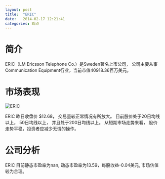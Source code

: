 ```yaml
---
layout: post
title:  "ERIC"
date:   2014-02-17 12:21:41
categories: 观点
---
```


# 简介
ERIC（LM Ericsson Telephone Co.）是Sweden著名上市公司，
公司主要从事Communication Equipment行业，当前市值40918.36百万美元。

# 市场表现

![ERIC](http://finviz.com/chart.ashx?t=ERIC&ty=c&ta=1&p=d&s=l)

ERIC 昨日收盘价 $12.68，
交易量较正常情况有所放大。
目前股价处于20日均线以上，
50日均线以上，
并且处于200日均线以上。
从短期市场走势来看，
股价走势平稳，投资者应减少无谓的操作。

# 公司分析
ERIC 目前静态市盈率为nan, 动态市盈率为13.59，每股收益-0.04美元,
市场估值较为合理。
